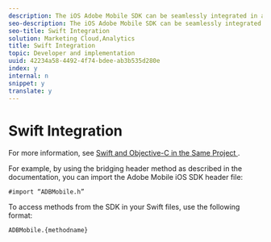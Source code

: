 ```yaml
---
description: The iOS Adobe Mobile SDK can be seamlessly integrated in a Swift project by using the Mix and Match feature in the iOS Developer Library.
seo-description: The iOS Adobe Mobile SDK can be seamlessly integrated in a Swift project by using the Mix and Match feature in the iOS Developer Library.
seo-title: Swift Integration
solution: Marketing Cloud,Analytics
title: Swift Integration
topic: Developer and implementation
uuid: 42234a58-4492-4f74-bdee-ab3b535d280e
index: y
internal: n
snippet: y
translate: y
---
```


# Swift Integration

For more information, see [ Swift and Objective-C in the Same Project ](https://developer.apple.com/library/ios/documentation/Swift/Conceptual/BuildingCocoaApps/MixandMatch.html). 

For example, by using the bridging header method as described in the documentation, you can import the Adobe Mobile iOS SDK header file: 

```
#import “ADBMobile.h”
```
To access methods from the SDK in your Swift files, use the following format: 

```
ADBMobile.{methodname}
```
